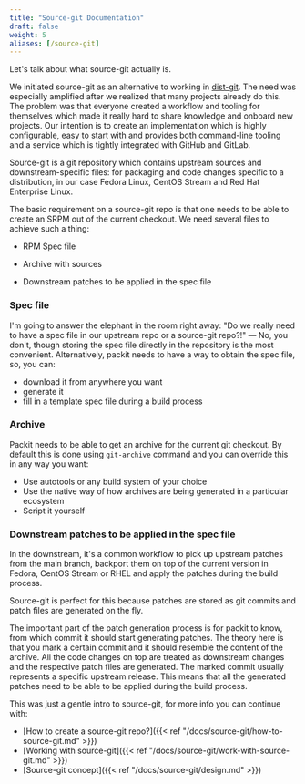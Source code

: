 ```yaml
---
title: "Source-git Documentation"
draft: false
weight: 5
aliases: [/source-git]
---
```


Let's talk about what source-git actually is.

We initiated source-git as an alternative to working in
[dist-git](https://github.com/release-engineering/dist-git). The need was
especially amplified after we realized that many projects already do this. The
problem was that everyone created a workflow and tooling for themselves which
made it really hard to share knowledge and onboard new projects. Our intention
is to create an implementation which is highly configurable, easy to start with
and provides both command-line tooling and a service which is tightly
integrated with GitHub and GitLab.

Source-git is a git repository which contains upstream sources and
downstream-specific files: for packaging and code changes specific to a
distribution, in our case Fedora Linux, CentOS Stream and Red Hat Enterprise
Linux.

The basic requirement on a source-git repo is that one needs to be able to
create an SRPM out of the current checkout. We need several files to achieve
such a thing:

* RPM Spec file

* Archive with sources

* Downstream patches to be applied in the spec file


### Spec file

I'm going to answer the elephant in the room right away: "Do we really need to
have a spec file in our upstream repo or a source-git repo?!" — No, you don't,
though storing the spec file directly in the repository is the most convenient.
Alternatively, packit needs to have a way to obtain the spec file, so, you can:
* download it from anywhere you want
* generate it
* fill in a template spec file during a build process


### Archive

Packit needs to be able to get an archive for the current git checkout. By
default this is done using `git-archive` command and you can override this in
any way you want:
* Use autotools or any build system of your choice
* Use the native way of how archives are being generated in a particular ecosystem
* Script it yourself


### Downstream patches to be applied in the spec file

In the downstream, it's a common workflow to pick up upstream patches from the
main branch, backport them on top of the current version in Fedora, CentOS
Stream or RHEL and apply the patches during the build process.

Source-git is perfect for this because patches are stored as git commits and
patch files are generated on the fly.

The important part of the patch generation process is for packit to know, from
which commit it should start generating patches. The theory here is that you
mark a certain commit and it should resemble the content of the archive. All
the code changes on top are treated as downstream changes and the respective
patch files are generated. The marked commit usually represents a specific
upstream release. This means that all the generated patches need to be able to
be applied during the build process.


This was just a gentle intro to source-git, for more info you can continue with:
* [How to create a source-git repo?]({{< ref "/docs/source-git/how-to-source-git.md" >}})
* [Working with source-git]({{< ref "/docs/source-git/work-with-source-git.md" >}})
* [Source-git concept]({{< ref "/docs/source-git/design.md" >}})
